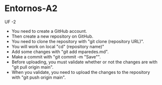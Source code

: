 # Entornos-A2
UF -2 
- You need to create a GitHub account. 
- Then create a new repository on GitHub.
- You need to clone the repository with "git clone (repository URL)".
- You will work on local "cd" (repository name)" 
- Add some changes with "git add mparedes.md". 
- Make a commit with "git commit -m "Save"".
- Before uploading, you must validate whether or not the changes are with "git pull origin main". 
- When you validate, you need to upload the changes to the repository with "git push origin main". 
